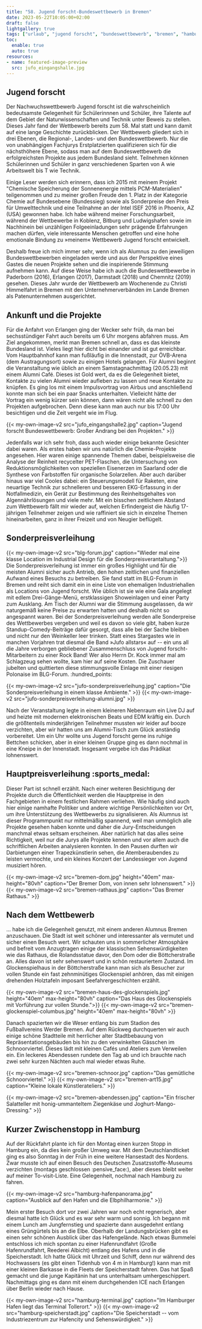 ```yaml
---
title: "58. Jugend forscht-Bundeswettbewerb in Bremen"
date: 2023-05-22T10:05:00+02:00
draft: false
lightgallery: true
tags: ["urlaub", "jugend forscht", "bundeswettbewerb", "bremen", "hamburg"]
toc:
  enable: true
  auto: true
resources:
- name: featured-image-preview
  src: jufo_eingangshalle.jpg
---
```

## Jugend forscht
Der Nachwuchswettbewerb Jugend forscht ist die wahrscheinlich bedeutsamste Gelegenheit für Schülerinnnen und Schüler, ihre Talente auf dem Gebiet der Naturwissenschaften und Technik unter Beweis zu stellen. Dieses Jahr fand der Wettbewerb bereits zum 58. Mal statt und kann damit auf eine lange Geschichte zurückblicken. Der Wettbewerb gliedert sich in drei Ebenen, die Regional-, Landes- und den Bundeswettbewerb. Nur die von unabhängigen Fachjurys Erstplatzierten qualifizieren sich für die nächsthöhere Ebene, sodass man auf dem Bundeswettbewerb die erfolgreichsten Projekte aus jedem Bundesland sieht. Teilnehmen können Schülerinnen und Schüler in ganz verschiedenen Sparten von A wie Arbeitswelt bis T wie Technik.

Einige Leser werden sich erinnern, dass ich 2015 mit meinem Projekt "Chemische Speicherung der Sonnenenergie mittels PCM-Materialien" teilgenommen und zu meiner großen Freude den 1. Platz in der Kategorie Chemie auf Bundesebene (Bundessieg) sowie als Sonderpreise den Preis für Umwelttechnik und eine Teilnahme an der Intel ISEF 2016 in Phoenix, AZ (USA) gewonnen habe. Ich habe während meiner Forschungsarbeit, während der Wettbewerbe in Koblenz, Bitburg und Ludwigshafen sowie im Nachhinein bei unzähligen Folgeeinladungen sehr prägende Erfahrungen machen dürfen, viele interessante Menschen getroffen und eine hohe emotionale Bindung zu &raquo;meinem&laquo; Wettbewerb Jugend forscht entwickelt.

Deshalb freue ich mich immer sehr, wenn ich als Alumnus zu den jeweiligen Bundeswettbewerben eingeladen werde und aus der Perspektive eines Gastes die neuen Projekte sehen und die inspirierende Stimmung aufnehmen kann. Auf diese Weise habe ich auch die Bundeswettbewerbe in Paderborn (2016), Erlangen (2017), Darmstadt (2018) und Chemnitz (2019) gesehen. Dieses Jahr wurde der Wettbewerb am Wochenende zu Christi Himmelfahrt in Bremen mit den Unternehmerverbänden im Lande Bremen als Patenunternehmen ausgerichtet.

## Ankunft und die Projekte
Für die Anfahrt von Erlangen ging der Wecker sehr früh, da man bei sechsstündiger Fahrt auch bereits um 6 Uhr morgens abfahren muss. Am Ziel angekommen, merkt man Bremen schnell an, dass es das kleinste Bundesland ist. Vieles liegt hier dicht bei einander und ist gut erreichbar. Vom Hauptbahnhof kann man fußläufig in die Innenstadt, zur ÖVB-Arena (dem Austragungsort) sowie zu einigen Hotels gelangen. Für Alumni beginnt die Veranstaltung wie üblich an einem Samstagnachmittag (20.05.23) mit einem Alumni Café. Dieses ist Gold wert, da es die Gelegenheit bietet, Kontakte zu vielen Alumni wieder aufleben zu lassen und neue Kontakte zu knüpfen. Es ging los mit einem Impulsvortrag von Airbus und anschließend konnte man sich bei ein paar Snacks unterhalten. Vielleicht hätte der Vortrag ein wenig kürzer sein können, dann wären nicht alle schnell zu den Projekten aufgebrochen. Denn diese kann man auch nur bis 17:00 Uhr besichtigen und die Zeit vergeht wie im Flug.

{{< my-own-image-v2 src="jufo_eingangshalle2.jpg" caption="Jugend forscht Bundeswettbewerb: Großer Andrang bei den Projekten." >}}

Jedenfalls war ich sehr froh, dass auch wieder einige bekannte Gesichter dabei waren. Als erstes haben wir uns natürlich die Chemie-Projekte angesehen. Hier waren einige spannende Themen dabei, beispielsweise die Analyse der Reinheit recycelter PET-Flaschen, die Untersuchung von Reduktionsmöglichkeiten von speziellen Eisenerzen im Saarland oder die Synthese von Farbstoffen für organische Solarzellen. Aber auch darüber hinaus war viel Cooles dabei: ein Steuerungsmodell für Raketen, eine neuartige Technik zur schnelleren und besseren EKG-Erfassung in der Notfallmedizin, ein Gerät zur Bestimmung des Reinheitsgehaltes von Algennährlösungen und viele mehr. Mit ein bisschen zeitlichem Abstand zum Wettbewerb fällt mir wieder auf, welchen Erfindergeist die häufig 17-jährigen Teilnehmer zeigen und wie raffiniert sie sich in einzelne Themen hineinarbeiten, ganz in ihrer Freizeit und von Neugier beflügelt.

## Sonderpreisverleihung
{{< my-own-image-v2 src="blg-forum.jpg" caption="Wieder mal eine klasse Location im Industrial Design für die Sonderpreisverantaltung.">}}
Die Sonderpreisverleihung ist immer ein großes Highlight und für die meisten Alumni sicher auch Antrieb, den hohen zeitlichen und finanziellen Aufwand eines Besuchs zu betreiben. Sie fand statt im BLG-Forum in Bremen und reiht sich damit ein in eine Liste von ehemaligen Industriehallen als Locations von Jugend forscht. Wie üblich ist sie wie eine Gala angelegt mit edlem Drei-Gänge-Menü, erstklassigen Showeinlagen und einer Party zum Ausklang. Am Tisch der Alumni war die Stimmung ausgelassen, da wir naturgemäß keine Preise zu erwarten hatten und deshalb nicht so angespannt waren. Bei der Sonderpreisverleihung werden alle Sonderpreise des Wettbewerbes vergeben und weil es davon so viele gibt, haben kurze Standup-Comedy-Beiträge dafür gesorgt, dass alle bei der Sache bleiben und nicht nur den Weinkeller leer trinken. Statt eines Stargastes wie in manchen Vorjahren trat diesmal die Band &raquo;Jufo allstars&laquo; auf -- ein uns all die Jahre verborgen gebliebener Zusammenschluss von Jugend forscht-Mitarbeitern zu einer Rock Band! Wer also Herrn Dr.&nbsp;Kock immer mal am Schlagzeug sehen wollte, kam hier auf seine Kosten. Die Zuschauer jubelten und quittierten diese stimmungsvolle Einlage mit einer riesigen Polonaise im BLG-Forum. :hundred_points:

{{< my-own-image-v2 src="jufo-sonderpreisverleihung.jpg" caption="Die Sonderpreisverleihung in einem klasse Ambiente." >}}
{{< my-own-image-v2 src="jufo-sonderpreisverleihung-alumni.jpg" >}}

Nach der Veranstaltung legte in einem kleineren Nebenraum ein Live DJ auf und heizte mit modernen elektronischen Beats und EDM kräftig ein. Durch die größtenteils minderjährigen Teilnehmer mussten wir leider auf booze verzichten, aber wir hatten uns am Alumni-Tisch zum Glück anständig vorbereitet. Um ein Uhr wollte uns Jugend forscht gerne ins ruhige Bettchen schicken, aber in einer kleinen Gruppe ging es dann nochmal in eine Kneipe in der Innenstadt. Insgesamt vergebe ich das Prädikat lohnenswert.

## Hauptpreisverleihung :sports_medal:
Dieser Part ist schnell erzählt. Nach einer weiteren Besichtigung der Projekte durch die Öffentlichkeit werden die Hauptpreise in den Fachgebieten in einem festlichen Rahmen verliehen. Wie häufig sind auch hier einige namhafte Politiker und andere wichtige Persönlichkeiten vor Ort, um ihre Unterstützung des Wettbewerbs zu signalisieren. Als Alumnus ist dieser Programmpunkt nur mittelmäßig spannend, weil man unmöglich alle Projekte gesehen haben konnte und daher die Jury-Entscheidungen manchmal etwas seltsam erscheinen. Aber natürlich hat das alles seine Richtigkeit, weil nur die Jurys alle Projekte kennen und vor allem auch die schriftlichen Arbeiten analysieren konnten. In den Pausen durften wir Darbietungen einer Trapezkünstlerin sehen, die Atemberaubendes zu leisten vermochte, und ein kleines Konzert der Landessieger von Jugend musiziert hören.

{{< my-own-image-v2 src="bremen-dom.jpg" height="40em" max-height="80vh" caption="Der Bremer Dom, von innen sehr lohnenswert." >}}
{{< my-own-image-v2 src="bremen-rathaus.jpg" caption="Das Bremer Rathaus." >}}

## Nach dem Wettbewerb
... habe ich die Gelegenheit genutzt, mit einem anderen Alumnus Bremen anzuschauen. Die Stadt ist weit schöner und interessanter als vermutet und sicher einen Besuch wert. Wir schauten uns in sommerlicher Atmosphäre und befreit vom Anzugtragen einige der klassischen Sehenswürdigkeiten wie das Rathaus, die Rolandsstatue davor, den Dom oder die Böttcherstraße an. Alles davon ist sehr sehenswert und in schön restauriertem Zustand. Im Glockenspielhaus in der Böttcherstraße kann man sich als Besucher zur vollen Stunde ein fast zehnminütiges Glockenspiel anhören, das mit einigen drehenden Holztafeln imposant Seefahrergeschichten erzählt.

{{< my-own-image-v2 src="bremen-haus-des-glockenspiels.jpg" height="40em" max-height="80vh" caption="Das Haus des Glockenspiels mit Vorführung zur vollen Stunde.">}}
{{< my-own-image-v2 src="bremen-glockenspiel-columbus.jpg" height="40em" max-height="80vh" >}}

Danach spazierten wir die Weser entlang bis zum Stadion des Fußballvereins Werder Bremen. Auf dem Rückweg durchquerten wir auch einige schöne Stadtteile mit herrlicher alter Stadtbebauung von Repräsentationsgebäuden bis hin zu den verwinkelten Gässchen im Schnoorviertel. Dieses lädt mit kleinen Cafés und Ateliers zum Verweilen ein. Ein leckeres Abendessen rundete den Tag ab und ich brauchte nach zwei sehr kurzen Nächten auch mal wieder etwas Ruhe.

{{< my-own-image-v2 src="bremen-schnoor.jpg" caption="Das gemütliche Schnoorviertel." >}}
{{< my-own-image-v2 src="bremen-art15.jpg" caption="Kleine lokale Künstlerateliers." >}}

{{< my-own-image-v2 src="bremen-abendessen.jpg" caption="Ein frischer Salatteller mit honig-ummanteltem Ziegenkäse und Joghurt-Mango-Dressing." >}}

## Kurzer Zwischenstopp in Hamburg
Auf der Rückfahrt plante ich für den Montag einen kurzen Stopp in Hamburg ein, da dies kein großer Umweg war. Mit dem Deutschlandticket ging es also Sonntag in der Früh in eine weitere Hansestadt des Nordens. Zwar musste ich auf einen Besuch des Deutschen Zusatzsstoffe-Museums verzichten (montags geschlossen :pensive_face:), aber dieses bleibt weiter auf meiner To-visit-Liste. Eine Gelegenheit, nochmal nach Hamburg zu fahren.

{{< my-own-image-v2 src="hamburg-hafenpanorama.jpg" caption="Ausblick auf den Hafen und die Elbphilharmonie." >}}

Mein erster Besuch dort vor zwei Jahren war noch echt regnerisch, aber diesmal hatte ich Glück und es war sehr warm und sonnig. Ich begann mit einem Lunch am Jungfernstieg und spazierte dann ausgedehnt entlang eines Grüngürtels bis an die Elbe. Oberhalb der Landungsbrücken gibt es einen sehr schönen Ausblick über das Hafengelände. Nach etwas Bummelei entschloss ich mich spontan zu einer Hafenrundfahrt (Große Hafenrundfahrt, Reederei Albicht) entlang des Hafens und in die Speicherstadt. Ich hatte Glück mit Uhrzeit und Schiff, denn nur während des Hochwassers (es gibt einen Tidenhub von 4&nbsp;m in Hamburg!) kann man mit einer kleinen Barkasse in die Fleets der Speicherstadt fahren. Das hat Spaß gemacht und die junge Kapitänin hat uns unterhaltsam umhergeschippert. Nachmittags ging es dann mit einem durchgehenden ICE nach Erlangen über Berlin wieder nach Hause.

{{< my-own-image-v2 src="hamburg-terminal.jpg" caption="Im Hamburger Hafen liegt das Terminal Tollerort." >}}
{{< my-own-image-v2 src="hamburg-speicherstadt.jpg" caption="Die Speicherstadt -- vom Industriezentrum zur Hafencity und Sehenswürdigkeit." >}}
